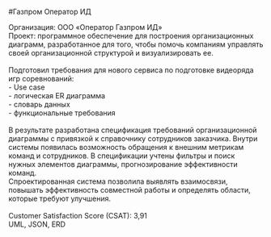 #Газпром Оператор ИД
<p>Организация: ООО «Оператор Газпром ИД»<br />
Проект: программное обеспечение для построения организационных диаграмм, 
разработанное для того, чтобы помочь компаниям управлять своей организационной 
структурой и визуализировать ее.<br />
<br />
Подготовил требования для нового сервиса по подготовке видеоряда игр 
соревнований:<br />
- Use case<br />
- логическая ER диаграмма<br />
- словарь данных<br />
- функциональные требования<br />
<br />
В результате разработана спецификация требований организационной диаграммы с 
привязкой к справочнику сотрудников заказчика. Внутри системы появилась 
возможность обращения к внешним метрикам команд и сотрудников. В спецификации 
учтены фильтры и поиск нужных элементов диаграммы, прогнозирование эффективности 
команд.<br />
Спроектированная система позволила выявлять взаимосвязи, повышать эффективность 
совместной работы и определять области, которые требуют улучшения.<br />
<br />
Customer Satisfaction Score (CSAT): 3,91<br />
UML, JSON, ERD</p>
